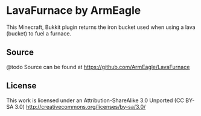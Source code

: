 LavaFurnace by ArmEagle
====================

This Minecraft, Bukkit plugin returns the iron bucket used when using a lava (bucket) to fuel a furnace.

Source
------
@todo Source can be found at https://github.com/ArmEagle/LavaFurnace

License
-------
This work is licensed under an Attribution-ShareAlike 3.0 Unported (CC BY-SA 3.0)
http://creativecommons.org/licenses/by-sa/3.0/
